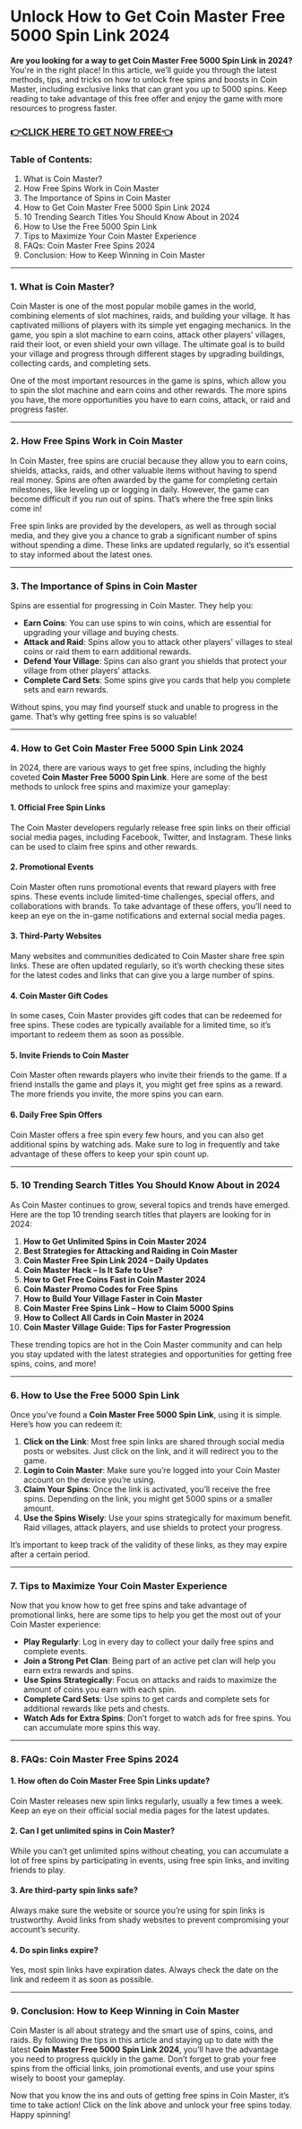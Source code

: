 # Unlock How to Get Coin Master Free 5000 Spin Link 2024

**Are you looking for a way to get Coin Master Free 5000 Spin Link in 2024?** You're in the right place! In this article, we’ll guide you through the latest methods, tips, and tricks on how to unlock free spins and boosts in Coin Master, including exclusive links that can grant you up to 5000 spins. Keep reading to take advantage of this free offer and enjoy the game with more resources to progress faster.

### [👉CLICK HERE TO GET NOW FREE👈](https://freeforyou.xyz/cms/)

### Table of Contents:
1. What is Coin Master?
2. How Free Spins Work in Coin Master
3. The Importance of Spins in Coin Master
4. How to Get Coin Master Free 5000 Spin Link 2024
5. 10 Trending Search Titles You Should Know About in 2024
6. How to Use the Free 5000 Spin Link
7. Tips to Maximize Your Coin Master Experience
8. FAQs: Coin Master Free Spins 2024
9. Conclusion: How to Keep Winning in Coin Master

---

### 1. What is Coin Master?

Coin Master is one of the most popular mobile games in the world, combining elements of slot machines, raids, and building your village. It has captivated millions of players with its simple yet engaging mechanics. In the game, you spin a slot machine to earn coins, attack other players’ villages, raid their loot, or even shield your own village. The ultimate goal is to build your village and progress through different stages by upgrading buildings, collecting cards, and completing sets.

One of the most important resources in the game is spins, which allow you to spin the slot machine and earn coins and other rewards. The more spins you have, the more opportunities you have to earn coins, attack, or raid and progress faster.

---

### 2. How Free Spins Work in Coin Master

In Coin Master, free spins are crucial because they allow you to earn coins, shields, attacks, raids, and other valuable items without having to spend real money. Spins are often awarded by the game for completing certain milestones, like leveling up or logging in daily. However, the game can become difficult if you run out of spins. That’s where the free spin links come in!

Free spin links are provided by the developers, as well as through social media, and they give you a chance to grab a significant number of spins without spending a dime. These links are updated regularly, so it’s essential to stay informed about the latest ones.

---

### 3. The Importance of Spins in Coin Master

Spins are essential for progressing in Coin Master. They help you:

- **Earn Coins**: You can use spins to win coins, which are essential for upgrading your village and buying chests.
- **Attack and Raid**: Spins allow you to attack other players' villages to steal coins or raid them to earn additional rewards.
- **Defend Your Village**: Spins can also grant you shields that protect your village from other players’ attacks.
- **Complete Card Sets**: Some spins give you cards that help you complete sets and earn rewards.

Without spins, you may find yourself stuck and unable to progress in the game. That’s why getting free spins is so valuable!

---

### 4. How to Get Coin Master Free 5000 Spin Link 2024

In 2024, there are various ways to get free spins, including the highly coveted **Coin Master Free 5000 Spin Link**. Here are some of the best methods to unlock free spins and maximize your gameplay:

#### 1. **Official Free Spin Links**
The Coin Master developers regularly release free spin links on their official social media pages, including Facebook, Twitter, and Instagram. These links can be used to claim free spins and other rewards.

#### 2. **Promotional Events**
Coin Master often runs promotional events that reward players with free spins. These events include limited-time challenges, special offers, and collaborations with brands. To take advantage of these offers, you’ll need to keep an eye on the in-game notifications and external social media pages.

#### 3. **Third-Party Websites**
Many websites and communities dedicated to Coin Master share free spin links. These are often updated regularly, so it’s worth checking these sites for the latest codes and links that can give you a large number of spins.

#### 4. **Coin Master Gift Codes**
In some cases, Coin Master provides gift codes that can be redeemed for free spins. These codes are typically available for a limited time, so it’s important to redeem them as soon as possible.

#### 5. **Invite Friends to Coin Master**
Coin Master often rewards players who invite their friends to the game. If a friend installs the game and plays it, you might get free spins as a reward. The more friends you invite, the more spins you can earn.

#### 6. **Daily Free Spin Offers**
Coin Master offers a free spin every few hours, and you can also get additional spins by watching ads. Make sure to log in frequently and take advantage of these offers to keep your spin count up.

---

### 5. 10 Trending Search Titles You Should Know About in 2024

As Coin Master continues to grow, several topics and trends have emerged. Here are the top 10 trending search titles that players are looking for in 2024:

1. **How to Get Unlimited Spins in Coin Master 2024**
2. **Best Strategies for Attacking and Raiding in Coin Master**
3. **Coin Master Free Spin Link 2024 – Daily Updates**
4. **Coin Master Hack – Is It Safe to Use?**
5. **How to Get Free Coins Fast in Coin Master 2024**
6. **Coin Master Promo Codes for Free Spins**
7. **How to Build Your Village Faster in Coin Master**
8. **Coin Master Free Spins Link – How to Claim 5000 Spins**
9. **How to Collect All Cards in Coin Master in 2024**
10. **Coin Master Village Guide: Tips for Faster Progression**

These trending topics are hot in the Coin Master community and can help you stay updated with the latest strategies and opportunities for getting free spins, coins, and more!

---

### 6. How to Use the Free 5000 Spin Link

Once you’ve found a **Coin Master Free 5000 Spin Link**, using it is simple. Here’s how you can redeem it:

1. **Click on the Link**: Most free spin links are shared through social media posts or websites. Just click on the link, and it will redirect you to the game.
2. **Login to Coin Master**: Make sure you’re logged into your Coin Master account on the device you’re using.
3. **Claim Your Spins**: Once the link is activated, you’ll receive the free spins. Depending on the link, you might get 5000 spins or a smaller amount.
4. **Use the Spins Wisely**: Use your spins strategically for maximum benefit. Raid villages, attack players, and use shields to protect your progress.

It’s important to keep track of the validity of these links, as they may expire after a certain period.

---

### 7. Tips to Maximize Your Coin Master Experience

Now that you know how to get free spins and take advantage of promotional links, here are some tips to help you get the most out of your Coin Master experience:

- **Play Regularly**: Log in every day to collect your daily free spins and complete events.
- **Join a Strong Pet Clan**: Being part of an active pet clan will help you earn extra rewards and spins.
- **Use Spins Strategically**: Focus on attacks and raids to maximize the amount of coins you earn with each spin.
- **Complete Card Sets**: Use spins to get cards and complete sets for additional rewards like pets and chests.
- **Watch Ads for Extra Spins**: Don’t forget to watch ads for free spins. You can accumulate more spins this way.

---

### 8. FAQs: Coin Master Free Spins 2024

#### 1. **How often do Coin Master Free Spin Links update?**
Coin Master releases new spin links regularly, usually a few times a week. Keep an eye on their official social media pages for the latest updates.

#### 2. **Can I get unlimited spins in Coin Master?**
While you can’t get unlimited spins without cheating, you can accumulate a lot of free spins by participating in events, using free spin links, and inviting friends to play.

#### 3. **Are third-party spin links safe?**
Always make sure the website or source you’re using for spin links is trustworthy. Avoid links from shady websites to prevent compromising your account’s security.

#### 4. **Do spin links expire?**
Yes, most spin links have expiration dates. Always check the date on the link and redeem it as soon as possible.

---

### 9. Conclusion: How to Keep Winning in Coin Master

Coin Master is all about strategy and the smart use of spins, coins, and raids. By following the tips in this article and staying up to date with the latest **Coin Master Free 5000 Spin Link 2024**, you’ll have the advantage you need to progress quickly in the game. Don’t forget to grab your free spins from the official links, join promotional events, and use your spins wisely to boost your gameplay.

Now that you know the ins and outs of getting free spins in Coin Master, it’s time to take action! Click on the link above and unlock your free spins today. Happy spinning!
